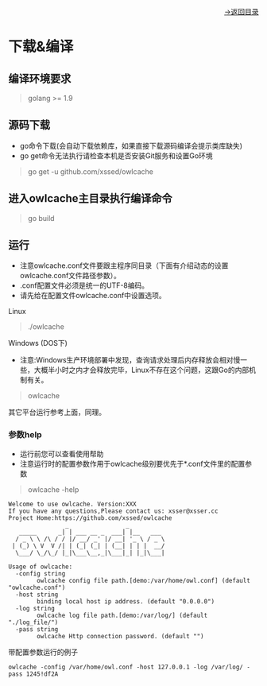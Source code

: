 [<p align="right">->返回目录</p>](0.directory.md)

# 下载&编译  

## 编译环境要求  
>golang >= 1.9

## 源码下载
* go命令下载(会自动下载依赖库，如果直接下载源码编译会提示类库缺失)  
* go get命令无法执行请检查本机是否安装Git服务和设置Go环境  

>go get -u github.com/xssed/owlcache  

## 进入owlcache主目录执行编译命令
>go build

## 运行
* 注意owlcache.conf文件要跟主程序同目录（下面有介绍动态的设置owlcache.conf文件路径参数）。  
* .conf配置文件必须是统一的UTF-8编码。    
* 请先给在配置文件owlcache.conf中设置<Pass>选项。    

Linux  
>./owlcache

Windows (DOS下)  
* 注意:Windows生产环境部署中发现，查询请求处理后内存释放会相对慢一些，大概半小时之内才会释放完毕，Linux不存在这个问题，这跟Go的内部机制有关。
>owlcache

其它平台运行参考上面，同理。

### 参数help
* 运行前您可以查看使用帮助 
* 注意运行时的配置参数作用于owlcache级别要优先于*.conf文件里的配置参数

>owlcache -help

```shell
Welcome to use owlcache. Version:XXX
If you have any questions,Please contact us: xsser@xsser.cc
Project Home:https://github.com/xssed/owlcache
                _                _
   _____      _| | ___ __ _  ___| |__   ___
  / _ \ \ /\ / / |/ __/ _' |/ __| '_ \ / _ \
 | (_) \ V  V /| | (_| (_| | (__| | | |  __/
  \___/ \_/\_/ |_|\___\__,_|\___|_| |_|\___|

Usage of owlcache:
  -config string
        owlcache config file path.[demo:/var/home/owl.conf] (default "owlcache.conf")
  -host string
        binding local host ip address. (default "0.0.0.0")
  -log string
        owlcache log file path.[demo:/var/log/] (default "./log_file/")
  -pass string
        owlcache Http connection password. (default "")
```

带配置参数运行的例子
```shell
owlcache -config /var/home/owl.conf -host 127.0.0.1 -log /var/log/ -pass 1245!df2A
```





  
